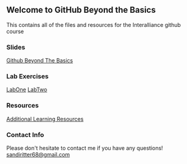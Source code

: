 ## Welcome to GitHub Beyond the Basics

This contains all of the files and resources for the Interalliance github course

### Slides
[Github Beyond The Basics](labs/labOne.md)

### Lab Exercises
[LabOne](labs/labOne.md)
[LabTwo](labs/labTwo.md)

### Resources
[Additional Learning Resources](docs/resources.md)

### Contact Info
Please don't hesitate to contact me if you have any questions!
sandiritter68@gmail.com
